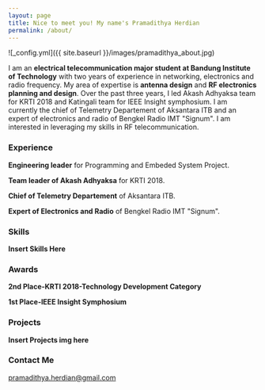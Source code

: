 ```yaml
---
layout: page
title: Nice to meet you! My name's Pramadithya Herdian
permalink: /about/
---
```

![_config.yml]({{ site.baseurl }}/images/pramadithya_about.jpg)

I am an **electrical telecommunication major student at Bandung Institute of Technology** with two years of experience in networking, electronics and radio frequency. My area of expertise is **antenna design** and **RF electronics planning and design**. Over the past three years, I led Akash Adhyaksa team for KRTI 2018 and Katingali team for IEEE Insight symphosium. I am currently the chief of Telemetry Departement of Aksantara ITB and an expert of electronics and radio of Bengkel Radio IMT "Signum". I am interested in leveraging my skills in RF telecommunication. 

### Experience

**Engineering leader** for Programming and Embeded System Project.

**Team leader of Akash Adhyaksa** for KRTI 2018.

**Chief of Telemetry Departement** of Aksantara ITB.

**Expert of Electronics and Radio** of Bengkel Radio IMT "Signum".

### Skills

**Insert Skills Here**

### Awards

**2nd Place-KRTI 2018-Technology Development Category**

**1st Place-IEEE Insight Symphosium**

### Projects

**Insert Projects img here**

### Contact Me

[pramadithya.herdian@gmail.com](mailto:pramadithya.herdian@gmail.com)
